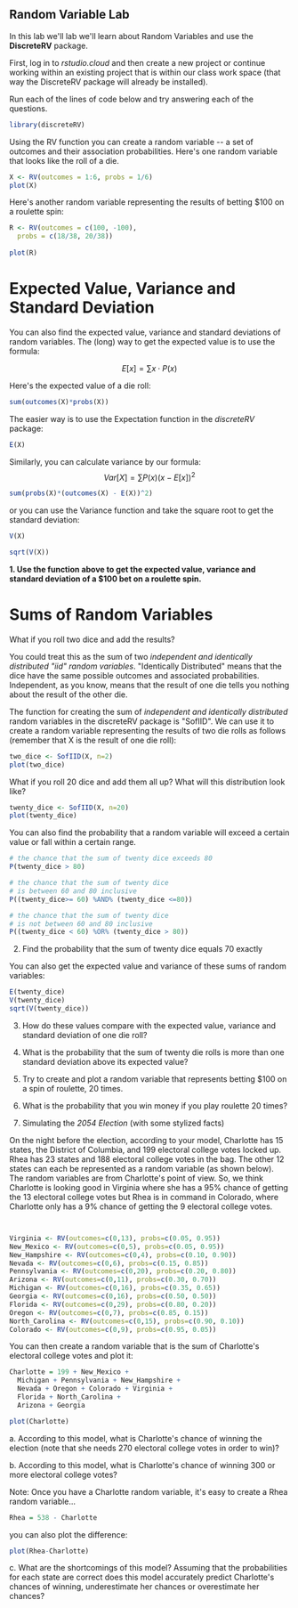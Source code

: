 Random Variable Lab
----------------------------

In this lab we'll lab we'll learn about Random Variables and use the **DiscreteRV** package.

First, log in to *rstudio.cloud* and then create a new project or continue working within an existing project that is within our class work space (that way the DiscreteRV package will already be installed).

Run each of the lines of code below and try answering each of the questions.

```r
library(discreteRV)
```

Using the RV function you can create a random variable -- a set of outcomes and their association probabilities.  Here's one random variable that looks like the roll of a die.

```r
X <- RV(outcomes = 1:6, probs = 1/6)
plot(X)
```

Here's another random variable representing the results of betting $100 on a roulette spin:

```r
R <- RV(outcomes = c(100, -100), 
  probs = c(18/38, 20/38))
  
plot(R)
```
# Expected Value, Variance and Standard Deviation

You can also find the expected value, variance and standard deviations of random variables.  The (long) way to get the expected value is to use the formula:

$$E[x] = \sum x \cdot P(x)$$ 

Here's the expected value of a die roll:

```r
sum(outcomes(X)*probs(X))
```

The easier way is to use the Expectation function in the *discreteRV* package:

```r
E(X)
```

Similarly, you can calculate variance by our formula: $$Var[X] = \sum P(x)(x-E[x])^2$$

```r
sum(probs(X)*(outcomes(X) - E(X))^2)
```

or you can use the Variance function and take the square root to get the standard deviation:

```r
V(X)

sqrt(V(X))
```

**1. Use the function above to get the expected value, variance and standard deviation of a $100 bet on a roulette spin.**

# Sums of Random Variables

What if you roll two dice and add the results?  

You could treat this as the sum of two *independent and identically distributed "iid" random variables*.  "Identically Distributed" means that the dice have the same possible outcomes and associated probabilities.  Independent, as you know, means that the result of one die tells you nothing about the result of the other die.

The function for creating the sum of *independent and identically distributed* random variables in the discreteRV package is "SofIID".  We can use it to create a random variable representing the results of two die rolls as follows (remember that X is the result of one die roll):

```r
two_dice <- SofIID(X, n=2)
plot(two_dice)
```
What if you roll 20 dice and add them all up?  What will this distribution look like?

```r
twenty_dice <- SofIID(X, n=20)
plot(twenty_dice)
```

You can also find the probability that a random variable will exceed a certain value or fall within a certain range.

```r
# the chance that the sum of twenty dice exceeds 80
P(twenty_dice > 80)

# the chance that the sum of twenty dice 
# is between 60 and 80 inclusive
P((twenty_dice>= 60) %AND% (twenty_dice <=80))

# the chance that the sum of twenty dice 
# is not between 60 and 80 inclusive
P((twenty_dice < 60) %OR% (twenty_dice > 80))
```

2. Find the probability that the sum of twenty dice equals 70 exactly

You can also get the expected value and variance of these sums of random variables:

```r
E(twenty_dice)
V(twenty_dice)
sqrt(V(twenty_dice))
```

3. How do these values compare with the expected value, variance and standard deviation of one die roll?

4. What is the probability that the sum of twenty die rolls is more than one standard deviation above its expected value?

5. Try to create and plot a random variable that represents betting $100 on a spin of roulette, 20 times.

6. What is the probability that you win money if you play roulette 20 times?

7. Simulating the *2054 Election* (with some stylized facts)

On the night before the election, according to your model, Charlotte has 15 states, the District of Columbia, and 199 electoral college votes locked up.  Rhea has 23 states and 188 electoral college votes in the bag.  The other 12 states can each be represented as a random variable (as shown below). The random variables are from Charlotte's point of view.  So, we think Charlotte is looking good in Virginia where she has a 95% chance of getting the 13 electoral college votes but Rhea is in command in Colorado, where Charlotte only has a 9% chance of getting the 9 electoral college votes.

```r


Virginia <- RV(outcomes=c(0,13), probs=c(0.05, 0.95))
New_Mexico <- RV(outcomes=c(0,5), probs=c(0.05, 0.95))
New_Hampshire <- RV(outcomes=c(0,4), probs=c(0.10, 0.90))
Nevada <- RV(outcomes=c(0,6), probs=c(0.15, 0.85))
Pennsylvania <- RV(outcomes=c(0,20), probs=c(0.20, 0.80))
Arizona <- RV(outcomes=c(0,11), probs=c(0.30, 0.70))
Michigan <- RV(outcomes=c(0,16), probs=c(0.35, 0.65))
Georgia <- RV(outcomes=c(0,16), probs=c(0.50, 0.50))
Florida <- RV(outcomes=c(0,29), probs=c(0.80, 0.20))
Oregon <- RV(outcomes=c(0,7), probs=c(0.85, 0.15))
North_Carolina <- RV(outcomes=c(0,15), probs=c(0.90, 0.10))
Colorado <- RV(outcomes=c(0,9), probs=c(0.95, 0.05))

```
You can then create a random variable that is the sum of Charlotte's electoral college votes and plot it:

```r
Charlotte = 199 + New_Mexico + 
  Michigan + Pennsylvania + New_Hampshire +
  Nevada + Oregon + Colorado + Virginia +
  Florida + North_Carolina +
  Arizona + Georgia

plot(Charlotte)
```

a. According to this model, what is Charlotte's chance of winning the election (note that she needs 270 electoral college votes in order to win)?

b. According to this model, what is Charlotte's chance of winning 300 or more electoral college votes?

Note: Once you have a Charlotte random variable, it's easy to create a Rhea random variable...

```r
Rhea = 538 - Charlotte
```

you can also plot the difference:

```r
plot(Rhea-Charlotte)
```

c. What are the shortcomings of this model?  Assuming that the probabilities for each state are correct does this model accurately predict Charlotte's chances of winning, underestimate her chances or overestimate her chances?
